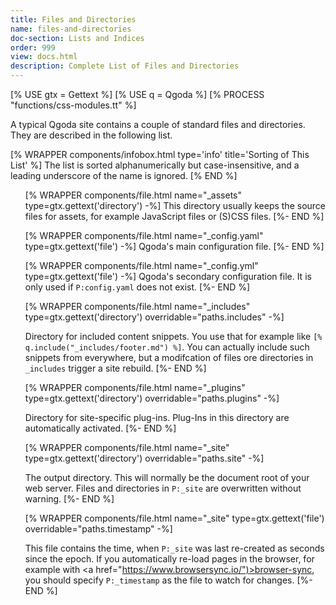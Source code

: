 ```yaml
---
title: Files and Directories
name: files-and-directories
doc-section: Lists and Indices
order: 999
view: docs.html
description: Complete List of Files and Directories
---
```

[% USE gtx = Gettext %]
[% USE q = Qgoda %]
[% PROCESS "functions/css-modules.tt" %]

A typical Qgoda site contains a couple of standard files and directories.
They are described in the following list.

[% WRAPPER components/infobox.html
           type='info' title='Sorting of This List' %]
The list is sorted alphanumerically but case-insensitive, and a leading
underscore of the name is ignored.
[% END %]

<ul>

[% WRAPPER components/file.html
   name="_assets" type=gtx.gettext('directory') -%]
This directory usually keeps the source files for assets, for example
JavaScript files or (S)CSS files.
[%- END %]

[% WRAPPER components/file.html
   name="_config.yaml" type=gtx.gettext('file') -%]
Qgoda's main configuration file.
[%- END %]

[% WRAPPER components/file.html
   name="_config.yml" type=gtx.gettext('file') -%]
Qgoda's secondary configuration file.  It is only used if <code>P:config.yaml</code>
does not exist.
[%- END %]

[% WRAPPER components/file.html
   name="_includes" type=gtx.gettext('directory')
   overridable="paths.includes" -%]

Directory for included content snippets.  You use that for example
like <code>[&#37; q.include("_includes/footer.md") &#37;]</code>.  You 
can actually include such snippets from everywhere, but a modifcation 
of files ore directories in `_includes` trigger a site rebuild.
[%- END %]

[% WRAPPER components/file.html
   name="_plugins" type=gtx.gettext('directory')
   overridable="paths.plugins" -%]

Directory for site-specific plug-ins.  Plug-Ins in this directory are
automatically activated.
[%- END %]

[% WRAPPER components/file.html
   name="_site" type=gtx.gettext('directory')
   overridable="paths.site" -%]

The output directory.  This will normally be the document root of your
web server.  Files and directories in <code>P:_site</code> are 
overwritten without warning.
[%- END %]

[% WRAPPER components/file.html
   name="_site" type=gtx.gettext('file')
   overridable="paths.timestamp" -%]

This file contains the time, when <code>P:_site</code> was last
re-created as seconds since the <q-term>epoch</q-term>.  If you 
automatically re-load pages in the browser, for example with
<a href="https://www.browsersync.io/")>browser-sync</a>, you should 
specify  <code>P:_timestamp</code> as the file to watch for changes.
[%- END %]

</ul>

